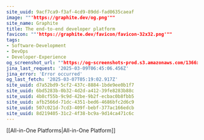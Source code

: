 ```yaml
---
site_uuid: 9acf7ca9-f3af-4cd9-89dd-fad0635caeaf
image: ""'https://graphite.dev/og.png'""
site_name: Graphite
title: The end-to-end developer platform
favicon: ""'https://graphite.dev/favicon/favicon-32x32.png'""
tags:
- Software-Development
- DevOps
- Developer-Experience
og_screenshot_url: ""https://og-screenshots-prod.s3.amazonaws.com/1366x768/80/false/6ddb92ea261a8b889d4204f54bdde2c63de7e93181b772a1cc39a196d9739b9b.jpeg""
jina_last_request: '2025-03-09T06:45:06.456Z'
jina_error: 'Error occurred'
og_last_fetch: '2025-03-07T05:19:02.917Z'
site_uuid: d7a52bd9-5cf2-437c-8884-1bde9ee0b1f7
site_uuid: 6bd5283b-0b32-4d2d-a412-39fe8283b88c
site_uuid: 4b8cf55b-9c9d-42be-9b2f-ecbac0b8fbb5
site_uuid: afb2566d-71dc-4351-bed6-4686bfc2d6c9
site_uuid: 507c021d-7cd3-409f-bebf-377ac166edcb
site_uuid: 8d219405-31c2-4f38-bc9a-9d14ca471c6c
---
```


[[All-in-One Platforms|All-in-One Platform]]
